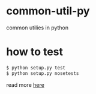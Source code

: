 # common-util-py
common utilies in python

how to test
===========
```sh
$ python setup.py test
$ python setup.py nosetests
```

read more [here](https://nose.readthedocs.io/en/latest/setuptools_integration.html)


